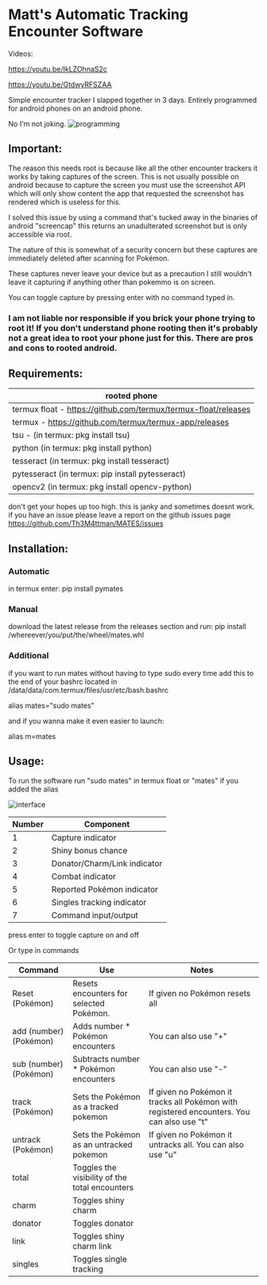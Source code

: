 # Matt's Automatic Tracking Encounter Software

Videos:

<https://youtu.be/IkLZOhnaS2c>

<https://youtu.be/GtdwyRFSZAA>

Simple encounter tracker I slapped together in 3 days.
Entirely programmed for android phones on an android phone.

No I'm not joking.
![programming](https://i.imgur.com/BLCC92W.png)


## Important:
The reason this needs root is because like all the other encounter trackers it works by taking captures of the screen. This is not usually possible on android because to capture the screen you must use the screenshot API which will only show content the app that requested the screenshot has rendered which is useless for this.

I solved this issue by using a command that's tucked away in the binaries of android "screencap" this returns an unadulterated screenshot but is only accessible via root.

The nature of this is somewhat of a security concern but these captures are immediately deleted after scanning for Pokémon.

These captures never leave your device but as a precaution I still wouldn't leave it capturing if anything other than pokemmo is on screen.

You can toggle capture by pressing enter with no command typed in.

### I am not liable nor responsible if you brick your phone trying to root it! If you don't understand phone rooting then it's probably not a great idea to root your phone just for this. There are pros and cons to rooted android.

## Requirements:


| rooted phone                                                     |
| ---------------------------------------------------------------- |
| termux float - <https://github.com/termux/termux-float/releases> |
| termux - <https://github.com/termux/termux-app/releases>         |
| tsu - (in termux: pkg install tsu)                               |
| python (in termux: pkg install python)                           |
| tesseract (in termux: pkg install tesseract)                     |
| pytesseract (in termux: pip install pytesseract)                 |
| opencv2 (in termux: pkg install opencv-python)                   |


don't get your hopes up too high. this is janky and sometimes doesnt work. if you have an issue please leave a report on the github issues page
<https://github.com/Th3M4ttman/MATES/issues>

## Installation:

### Automatic
in termux enter: pip install pymates

### Manual
download the latest release from the releases section and run: pip install /whereever/you/put/the/wheel/mates.whl

### Additional
if you want to run mates without having to type sudo every time add this to the end of your bashrc located in  /data/data/com.termux/files/usr/etc/bash.bashrc

alias mates="sudo mates"

and if you wanna make it even easier to launch:

alias m=mates


## Usage:

To run the software run "sudo mates" in termux float or "mates" if you added the alias

![interface](https://i.imgur.com/d97zLJc.jpeg)


| Number | Component                    |
| ------ | ---------------------------- |
| 1      | Capture indicator            |
| 2      | Shiny bonus chance           |
| 3      | Donator/Charm/Link indicator |
| 4      | Combat indicator             |
| 5      | Reported Pokémon indicator   |
| 6      | Singles tracking indicator   |
| 7      | Command input/output         |


press enter to toggle capture on and off

Or type in commands


| Command                | Use                                            | Notes                                                                                      |
| ---------------------- | ---------------------------------------------- | ------------------------------------------------------------------------------------------ |
| Reset (Pokémon)        | Resets encounters for selected Pokémon.        | If given no Pokémon resets all                                                             |
| add (number) (Pokémon) | Adds number \* Pokémon encounters              | You can also use "+"                                                                       |
| sub (number) (Pokémon) | Subtracts number \* Pokémon encounters         | You can also use "-"                                                                       |
| track (Pokémon)        | Sets the Pokémon as a tracked pokemon          | If given no Pokémon it tracks all Pokémon with registered encounters. You can also use "t" |
| untrack (Pokémon)      | Sets the Pokémon as an untracked pokemon       | If given no Pokémon it untracks all. You can also use "u"                                  |
| total                  | Toggles the visibility of the total encounters |                                                                                            |
| charm                  | Toggles shiny charm                            |                                                                                            |
| donator                | Toggles donator                                |                                                                                            |
| link                   | Toggles shiny charm link                       |                                                                                            |
| singles                | Toggles single tracking                        |                                                                                            |
